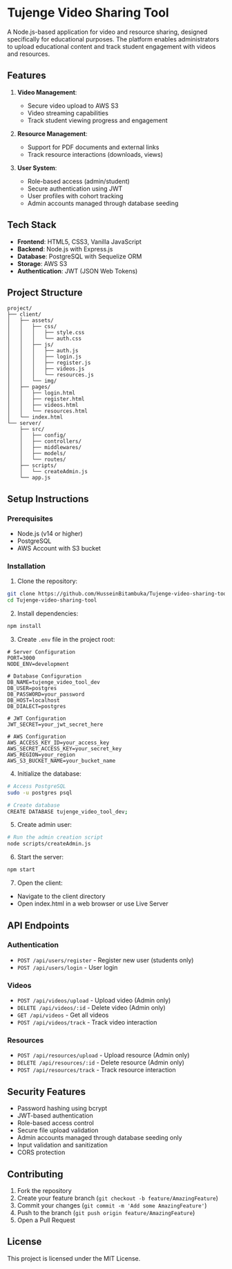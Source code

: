 # Tujenge Video Sharing Tool

A Node.js-based application for video and resource sharing, designed specifically for educational purposes. The platform enables administrators to upload educational content and track student engagement with videos and resources.

## Features

1. **Video Management**:

   - Secure video upload to AWS S3
   - Video streaming capabilities
   - Track student viewing progress and engagement

2. **Resource Management**:

   - Support for PDF documents and external links
   - Track resource interactions (downloads, views)

3. **User System**:
   - Role-based access (admin/student)
   - Secure authentication using JWT
   - User profiles with cohort tracking
   - Admin accounts managed through database seeding

## Tech Stack

- **Frontend**: HTML5, CSS3, Vanilla JavaScript
- **Backend**: Node.js with Express.js
- **Database**: PostgreSQL with Sequelize ORM
- **Storage**: AWS S3
- **Authentication**: JWT (JSON Web Tokens)

## Project Structure

```
project/
├── client/
│   ├── assets/
│   │   ├── css/
│   │   │   ├── style.css
│   │   │   └── auth.css
│   │   ├── js/
│   │   │   ├── auth.js
│   │   │   ├── login.js
│   │   │   ├── register.js
│   │   │   ├── videos.js
│   │   │   └── resources.js
│   │   └── img/
│   ├── pages/
│   │   ├── login.html
│   │   ├── register.html
│   │   ├── videos.html
│   │   └── resources.html
│   └── index.html
└── server/
    ├── src/
    │   ├── config/
    │   ├── controllers/
    │   ├── middlewares/
    │   ├── models/
    │   └── routes/
    ├── scripts/
    │   └── createAdmin.js
    └── app.js
```

## Setup Instructions

### Prerequisites

- Node.js (v14 or higher)
- PostgreSQL
- AWS Account with S3 bucket

### Installation

1. Clone the repository:

```bash
git clone https://github.com/HusseinBitambuka/Tujenge-video-sharing-tool.git
cd Tujenge-video-sharing-tool
```

2. Install dependencies:

```bash
npm install
```

3. Create `.env` file in the project root:

```env
# Server Configuration
PORT=3000
NODE_ENV=development

# Database Configuration
DB_NAME=tujenge_video_tool_dev
DB_USER=postgres
DB_PASSWORD=your_password
DB_HOST=localhost
DB_DIALECT=postgres

# JWT Configuration
JWT_SECRET=your_jwt_secret_here

# AWS Configuration
AWS_ACCESS_KEY_ID=your_access_key
AWS_SECRET_ACCESS_KEY=your_secret_key
AWS_REGION=your_region
AWS_S3_BUCKET_NAME=your_bucket_name
```

4. Initialize the database:

```bash
# Access PostgreSQL
sudo -u postgres psql

# Create database
CREATE DATABASE tujenge_video_tool_dev;
```

5. Create admin user:

```bash
# Run the admin creation script
node scripts/createAdmin.js
```

6. Start the server:

```bash
npm start
```

7. Open the client:

- Navigate to the client directory
- Open index.html in a web browser or use Live Server

## API Endpoints

### Authentication

- `POST /api/users/register` - Register new user (students only)
- `POST /api/users/login` - User login

### Videos

- `POST /api/videos/upload` - Upload video (Admin only)
- `DELETE /api/videos/:id` - Delete video (Admin only)
- `GET /api/videos` - Get all videos
- `POST /api/videos/track` - Track video interaction

### Resources

- `POST /api/resources/upload` - Upload resource (Admin only)
- `DELETE /api/resources/:id` - Delete resource (Admin only)
- `POST /api/resources/track` - Track resource interaction

## Security Features

- Password hashing using bcrypt
- JWT-based authentication
- Role-based access control
- Secure file upload validation
- Admin accounts managed through database seeding only
- Input validation and sanitization
- CORS protection

## Contributing

1. Fork the repository
2. Create your feature branch (`git checkout -b feature/AmazingFeature`)
3. Commit your changes (`git commit -m 'Add some AmazingFeature'`)
4. Push to the branch (`git push origin feature/AmazingFeature`)
5. Open a Pull Request

## License

This project is licensed under the MIT License.
